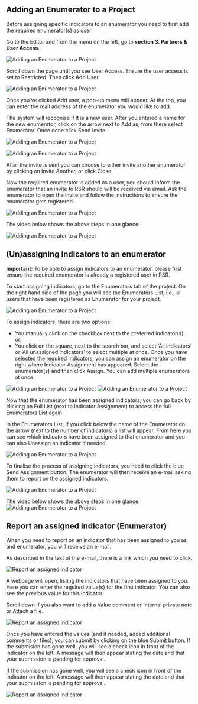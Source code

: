 ## Adding an Enumerator to a Project
Before assigning specific indicators to an enumerator you need to first add the required enumerator(s) as user

Go to the Editor and from the menu on the left, go to **section 3. Partners & User Access**.

![Adding an Enumerator to a Project](media/section_partners_users.png)



Scroll down the page until you see User Access. Ensure the user access is set to Restricted. Then click Add User.

![Adding an Enumerator to a Project](media/add_user.png)


Once you've clicked Add user, a pop-up menu will appear. At the top, you can enter the mail address of the enumerator you would like to add. 

The system will recognise if it is a new user. After you entered a name for the new enumerator, click on the arrow next to Add as, from there select Enumerator. Once done click Send Invite.


![Adding an Enumerator to a Project](media/invite_user.png)

![Adding an Enumerator to a Project](media/add_user_role.png)

After the invite is sent you can choose to either invite another enumerator by clicking on Invite Another, or click Close. 

Now the required enumerator is added as a user, you should inform the enumerator that an invite to RSR should will be received via email. Ask the enumerator to open the invite and follow the instructions to ensure the enumerator gets registered.

![Adding an Enumerator to a Project](media/add_user_role_2.png)



The video below shows the above steps in one glance:

![Adding an Enumerator to a Project](media/add_user_at_a_glance.gif)

## (Un)assigning indicators to an enumerator
**Important:** To be able to assign indicators to an enumerator, please first ensure the required enumerator is already a registered user in RSR.

To start assigning indicators, go to the Enumerators tab of the project. On the right hand side of the page you will see the Enumerators List, i.e., all users that have been registered as Enumerator for your project. 

![Adding an Enumerator to a Project](media/assign_indicator.png)

To assign indicators, there are two options:

- You manually click on the checkbox next to the preferred indicator(s), or; 
- You click on the square, next to the search bar, and select ‘All indicators’ or ‘All unassigned indicators’ to select multiple at once.
Once you have selected the required indicators, you can assign an enumerator on the right where Indicator Assignment has appeared. Select the enumerator(s) and then click Assign. You can add multiple enumerators at once.

![Adding an Enumerator to a Project](media/assign_indicator_1.png)
![Adding an Enumerator to a Project](media/assign_indicator_2.png)

Now that the enumerator has been assigned indicators, you can go back by clicking on Full List (next to Indicator Assignment) to access the full Enumerators List again.

In the Enumerators List, if you click below the name of the Enumerator on the arrow (next to the number of indicators) a list will appear. From here you can see which indicators have been assigned to that enumerator and you can also Unassign an indicator if needed. 

![Adding an Enumerator to a Project](media/assign_indicator_3.png)

To finalise the process of assigning indicators, you need to click the blue Send Assignment button. The enumerator will then receive an e-mail asking them to report on the assigned indicators. 

![Adding an Enumerator to a Project](media/assign_indicator_4.png)

The video below shows the above steps in one glance:
![Adding an Enumerator to a Project](media/assign_indicator_5.gif)
## Report an assigned indicator (Enumerator)
When you need to report on an indicator that has been assigned to you as and enumerator, you will receive an e-mail.

As described in the text of the e-mail, there is a link which you need to click.

![Report an assigned indicator](media/report_assigned_indicator.png)

A webpage will open, listing the indicators that have been assigned to you.  Here you can enter the required value(s) for the first indicator. You can also see the previous value for this indicator.

Scroll down if you also want to add a Value comment or Internal private note or Attach a file.

![Report an assigned indicator](media/add_comment.png)


Once you have entered the values (and if needed, added additional comments or files), you can submit by clicking on the blue Submit button. If the submision has gone well, you will see a check icon in front of the indicator on the left. A message will then appear stating the date and that your submission is pending for approval. 

If the submission has gone well, you will see a check icon in front of the indicator on the left. A message will then appear stating the date and that your submission is pending for approval.

![Report an assigned indicator](media/submitted_status.png)